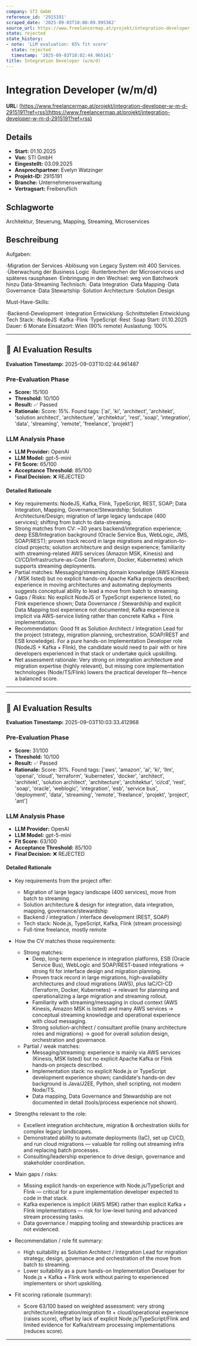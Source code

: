 ```yaml
---
company: STI GmbH
reference_id: '2915191'
scraped_date: '2025-09-03T10:00:09.995362'
source_url: https://www.freelancermap.at/projekt/integration-developer-w-m-d-2915191?ref=rss
state: rejected
state_history:
- note: 'LLM evaluation: 65% fit score'
  state: rejected
  timestamp: '2025-09-03T10:02:44.965141'
title: Integration Developer (w/m/d)
---
```



# Integration Developer (w/m/d)
**URL:** [https://www.freelancermap.at/projekt/integration-developer-w-m-d-2915191?ref=rss](https://www.freelancermap.at/projekt/integration-developer-w-m-d-2915191?ref=rss)
## Details
- **Start:** 01.10.2025
- **Von:** STI GmbH
- **Eingestellt:** 03.09.2025
- **Ansprechpartner:** Evelyn Watzinger
- **Projekt-ID:** 2915191
- **Branche:** Unternehmensverwaltung
- **Vertragsart:** Freiberuflich

## Schlagworte
Architektur, Steuerung, Mapping, Streaming, Microservices

## Beschreibung
Aufgaben:

·Migration der Services
·Ablösung von Legacy System mit 400 Services.
·Überwachung der Business Logic
·Runterbrechen der Microservices und späteres rausphasen
·Einbringung in den Wechsel: weg von Batchwork hinzu Data-Streaming
Technisch:
·Data Integration
·Data Mapping
·Data Governance
·Data Stewartship
·Solution Architecture
·Solution Design

Must-Have-Skills:

·Backend-Development
·Integration Entwicklung
·Schnittstellen Entwicklung
Tech Stack:
·NodeJS
·Kafka
·Flink
·TypeScript
·Rest
·Soap
Start: 01.10.2025
Dauer: 6 Monate
Einsatzort: Wien (90% remote)
Auslastung: 100%

---

## 🤖 AI Evaluation Results

**Evaluation Timestamp:** 2025-09-03T10:02:44.961487

### Pre-Evaluation Phase
- **Score:** 15/100
- **Threshold:** 10/100
- **Result:** ✅ Passed
- **Rationale:** Score: 15%. Found tags: ['ai', 'ki', 'architect', 'architekt', 'solution architect', 'architecture', 'architektur', 'rest', 'soap', 'integration', 'data', 'streaming', 'remote', 'freelance', 'projekt']

### LLM Analysis Phase
- **LLM Provider:** OpenAI
- **LLM Model:** gpt-5-mini
- **Fit Score:** 65/100
- **Acceptance Threshold:** 85/100
- **Final Decision:** ❌ REJECTED

#### Detailed Rationale
- Key requirements: NodeJS, Kafka, Flink, TypeScript, REST, SOAP; Data Integration, Mapping, Governance/Stewardship; Solution Architecture/Design; migration of large legacy landscape (400 services); shifting from batch to data-streaming.
- Strong matches from CV: ~30 years backend/integration experience; deep ESB/Integration background (Oracle Service Bus, WebLogic, JMS, SOAP/REST); proven track record in large migrations and migration-to-cloud projects; solution architecture and design experience; familiarity with streaming-related AWS services (Amazon MSK, Kinesis) and CI/CD/Infrastructure-as-Code (Terraform, Docker, Kubernetes) which supports streaming deployments.
- Partial matches: Messaging/streaming domain knowledge (AWS Kinesis / MSK listed) but no explicit hands-on Apache Kafka projects described; experience in moving architectures and automating deployments suggests conceptual ability to lead a move from batch to streaming.
- Gaps / Risks: No explicit NodeJS or TypeScript experience listed; no Flink experience shown; Data Governance / Stewardship and explicit Data Mapping tool experience not documented; Kafka experience is implicit via AWS-service listing rather than concrete Kafka + Flink implementations.
- Recommendation: Good fit as Solution Architect / Integration Lead for the project (strategy, migration planning, orchestration, SOAP/REST and ESB knowledge). For a pure hands-on Implementation Developer role (NodeJS + Kafka + Flink), the candidate would need to pair with or hire developers experienced in that stack or undertake quick upskilling.
- Net assessment rationale: Very strong on integration architecture and migration expertise (highly relevant), but missing core implementation technologies (Node/TS/Flink) lowers the practical developer fit—hence a balanced score.

---


---

## 🤖 AI Evaluation Results

**Evaluation Timestamp:** 2025-09-03T10:03:33.412968

### Pre-Evaluation Phase
- **Score:** 31/100
- **Threshold:** 10/100
- **Result:** ✅ Passed
- **Rationale:** Score: 31%. Found tags: ['aws', 'amazon', 'ai', 'ki', 'llm', 'openai', 'cloud', 'terraform', 'kubernetes', 'docker', 'architect', 'architekt', 'solution architect', 'architecture', 'architektur', 'ci/cd', 'rest', 'soap', 'oracle', 'weblogic', 'integration', 'esb', 'service bus', 'deployment', 'data', 'streaming', 'remote', 'freelance', 'projekt', 'project', 'ant']

### LLM Analysis Phase
- **LLM Provider:** OpenAI
- **LLM Model:** gpt-5-mini
- **Fit Score:** 63/100
- **Acceptance Threshold:** 85/100
- **Final Decision:** ❌ REJECTED

#### Detailed Rationale
- Key requirements from the project offer:
  - Migration of large legacy landscape (400 services), move from batch to streaming
  - Solution architecture & design for integration, data integration, mapping, governance/stewardship
  - Backend / integration / interface development (REST, SOAP)
  - Tech stack: Node.js, TypeScript, Kafka, Flink (stream processing)
  - Full-time freelance, mostly remote

- How the CV matches those requirements:
  - Strong matches:
    - Deep, long-term experience in integration platforms, ESB (Oracle Service Bus), WebLogic and SOAP/REST-based integrations → strong fit for interface design and migration planning.
    - Proven track record in large migrations, high-availability architectures and cloud migrations (AWS), plus IaC/CI-CD (Terraform, Docker, Kubernetes) → relevant for planning and operationalizing a large migration and streaming rollout.
    - Familiarity with streaming/messaging in cloud context (AWS Kinesis, Amazon MSK is listed) and many AWS services → conceptual streaming knowledge and operational experience with cloud messaging.
    - Strong solution-architect / consultant profile (many architecture roles and migrations) → good for overall solution design, orchestration and governance.
  - Partial / weak matches:
    - Messaging/streaming: experience is mainly via AWS services (Kinesis, MSK listed) but no explicit Apache Kafka or Flink hands‑on projects described.
    - Implementation stack: no explicit Node.js or TypeScript development experience shown; candidate's hands‑on dev background is Java/J2EE, Python, shell scripting, not modern Node/TS.
    - Data mapping, Data Governance and Stewardship are not documented in detail (tools/process experience not shown).

- Strengths relevant to the role:
  - Excellent integration architecture, migration & orchestration skills for complex legacy landscapes.
  - Demonstrated ability to automate deployments (IaC), set up CI/CD, and run cloud migrations — valuable for rolling out streaming infra and replacing batch processes.
  - Consulting/leadership experience to drive design, governance and stakeholder coordination.

- Main gaps / risks:
  - Missing explicit hands-on experience with Node.js/TypeScript and Flink — critical for a pure implementation developer expected to code in that stack.
  - Kafka experience is implicit (AWS MSK) rather than explicit Kafka + Flink implementations — risk for low-level tuning and advanced stream processing tasks.
  - Data governance / mapping tooling and stewardship practices are not evidenced.

- Recommendation / role fit summary:
  - High suitability as Solution Architect / Integration Lead for migration strategy, design, governance and orchestration of the move from batch to streaming.
  - Lower suitability as a pure hands-on Implementation Developer for Node.js + Kafka + Flink work without pairing to experienced implementers or short upskilling.

- Fit scoring rationale (summary):
  - Score 63/100 based on weighted assessment: very strong architecture/integration/migration fit + cloud/operational experience (raises score), offset by lack of explicit Node.js/TypeScript/Flink and limited evidence for Kafka/stream processing implementations (reduces score).

---
